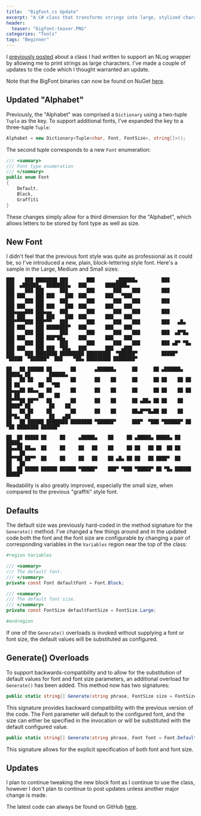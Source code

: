 ```yaml
---
title:  "BigFont.cs Update"
excerpt: "A C# class that transforms strings into large, stylized characters."
header:
  teaser: "bigfont-teaser.PNG"
categories: "Tools"
tags: "Beginner"
---
```


I [previously posted](http://dillingham.ws/tools/BigFont/) about a class I had written to support an NLog wrapper by allowing me to print strings as large characters.  I've made a couple of updates to the code which I thought warranted an update.

Note that the BigFont binaries can now be found on NuGet [here](https://www.nuget.org/packages/BigFont/).

## Updated "Alphabet"

Previously, the "Alphabet" was comprised a ```Dictionary``` using a two-tuple ```Tuple``` as the key.  To support additional fonts, I've expanded the key to a three-tuple ```Tuple```:

```c#
Alphabet = new Dictionary<Tuple<char, Font, FontSize>, string[]>();
```

The second tuple corresponds to a new ```Font``` enumeration:

```c#
/// <summary>
/// Font type enumeration
/// </summary>
public enum Font
{
    Default,
    Block,
    Graffiti
}
```

These changes simply allow for a third dimension for the "Alphabet", which allows letters to be stored by font type as well as size.

## New Font

I didn't feel that the previous font style was quite as professional as it could be, so I've introduced a new, plain, block-lettering style font.  Here's a sample in the Large, Medium and Small sizes:

```
███    ███ ████████ ███       ███        ▄██████▄         ███         ███  ▄██████▄  ████████▄   ███       ████████▄
███    ███ ███      ███       ███       ███    ███        ███         ███ ███    ███ ███    ███  ███       ███   ▀███
███    ███ ███      ███       ███       ███    ███        ███         ███ ███    ███ ███    ███  ███       ███    ███
███▄▄▄▄███ ███▄▄▄   ███       ███       ███    ███        ███         ███ ███    ███ ███    ███  ███       ███    ███
███▀▀▀▀███ ███▀▀▀   ███       ███       ███    ███        ███   ▄█▄   ███ ███    ███ ████████▀   ███       ███    ███
███    ███ ███      ███       ███       ███    ███        ███  ▄█▀█▄  ███ ███    ███ ███▀██▄     ███       ███    ███
███    ███ ███      ███       ███       ███    ███        ███ ▄█▀ ▀█▄ ███ ███    ███ ███  ▀██▄   ███       ███   ▄███
███    ███ ████████ █████████ █████████  ▀██████▀         █████▀   ▀█████  ▀██████▀  ███    ▀██▄ █████████ ████████▀

██   ██ ██████ ██       ██       ▄██████▄      ██      ██ ▄██████▄ █████▄ ██       ██████▄
██   ██ ██     ██       ██       ██    ██      ██      ██ ██    ██ ██  ██ ██       ██   ▀██
██▄▄▄██ ██▄▄   ██       ██       ██    ██      ██      ██ ██    ██ ██  ██ ██       ██    ██
██▀▀▀██ ██▀▀   ██       ██       ██    ██      ██ ▄██▄ ██ ██    ██ █████▀ ██       ██    ██
██   ██ ██     ██       ██       ██    ██      ██▄█▀▀█▄██ ██    ██ ██▀█▄  ██       ██   ▄██
██   ██ ██████ ████████ ████████ ▀██████▀      ███▀  ▀███ ▀██████▀ ██ ▀██ ████████ ██████▀

██  ██ █████ ██     ██     ▄█████▄    ██     ██ ▄█████▄ █████▄ ██     █████▄
██▄▄██ ██▄▄  ██     ██     ██   ██    ██     ██ ██   ██ ██  ██ ██     ██   ██
██▀▀██ ██▀▀  ██     ██     ██   ██    ██ ▄█▄ ██ ██   ██ ████▀  ██     ██   ██
██  ██ █████ ██████ ██████ ▀█████▀    ███▀ ▀███ ▀█████▀ ██ ▀█▄ ██████ █████▀
```

Readability is also greatly improved, especially the small size, when compared to the previous "graffiti" style font.

## Defaults

The default size was previously hard-coded in the method signature for the ```Generate()``` method.  I've changed a few things around and in the updated code both the font and the font size are configurable by changing a pair of corresponding variables in the ```Variables``` region near the top of the class:

```c#
#region Variables

/// <summary>
/// The default font.
/// </summary>
private const Font defaultFont = Font.Block;

/// <summary>
/// The default font size.
/// </summary>
private const FontSize defaultFontSize = FontSize.Large;

#endregion
```

If one of the ```Generate()``` overloads is invoked without supplying a font or font size, the default values will be substituted as configured.

## Generate() Overloads

To support backwards-compatibility and to allow for the substitution of default values for font and font size parameters, an additional overload for ```Generate()``` has been added.  This method now has two signatures:

```c#
public static string[] Generate(string phrase, FontSize size = FontSize.Default)
```

This signature provides backward compatibility with the previous version of the code.  The Font parameter will default to the configured font, and the size can either be specified in the invocation or will be substituted with the default configured value.

```c#
public static string[] Generate(string phrase, Font font = Font.Default, FontSize size = FontSize.Default)
```

This signature allows for the explicit specification of both font and font size.  

## Updates

I plan to continue tweaking the new block font as I continue to use the class, however I don't plan to continue to post updates unless another major change is made.

The latest code can always be found on GitHub [here](https://github.com/jpdillingham/BigFont).
